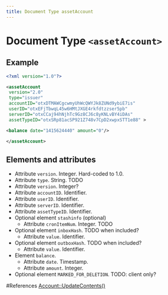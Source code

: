 ```yaml
---
title: Document Type assetAccount
---
```


# Document Type `<assetAccount>`

## Example
```xml
<?xml version="1.0"?>

<assetAccount
 version="2.0"
 type="issuer"
 accountID="otxDTMAWCgcwmyUhWcQWYJk8ZUNd9ybiE7is"
 userID="otxEFjTbwqL45w6HMtJXGE4rkfdtzzser5pb"
 serverID="otxCCaj94hNjhTc9Gz8CJ6c8yKNLvBY4iDAs"
 assetTypeID="otxSRp81acSP921Z748v7CpD2xwpxSTT1e88" >

<balance date="1415624440" amount="0"/>

</assetAccount>
```

## Elements and attributes
* Attribute `version`. Integer. Hard-coded to 1.0.
* Attribute `type`. String. TODO
* Attribute `version`. Integer?
* Attribute `accountID`. Identifier.
* Attribute `userID`. Identifier.
* Attribute `serverID`. Identifier.
* Attribute `assetTypeID`. Identifier.
* Optional element `stashinfo` (optional)
    * Attribute `cronItemNum`. Integer. TODO
* Optional element `inboxHash`. TODO when included?
    * Attribute `value`. Identifier.
* Optional element `outboxHash`. TODO when included?
    * Attribute `value`. Identifier.
* Element `balance`.
    * Attribute `date`. Timestamp.
    * Attribute `amount`. Integer.
* Optional element `MARKED_FOR_DELETION`. TODO: client only?

#References
[Account::UpdateContents()](https://github.com/Open-Transactions/opentxs/blob/d032df5e2012ca15be9d09231e46e4a28c6cd51c/src/core/Account.cpp#l749)
